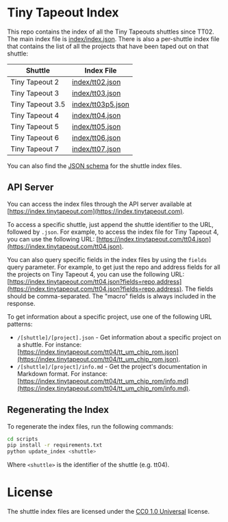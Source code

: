 # Tiny Tapeout Index

This repo contains the index of all the Tiny Tapeouts shuttles since TT02. The main index file is [index/index.json](index/index.json). There is also a per-shuttle index file that contains the list of all the projects that have been taped out on that shuttle:

| Shuttle          | Index File                             |
|------------------|----------------------------------------|
| Tiny Tapeout 2   | [index/tt02.json](index/tt02.json)     |
| Tiny Tapeout 3   | [index/tt03.json](index/tt03.json)     |
| Tiny Tapeout 3.5 | [index/tt03p5.json](index/tt03p5.json) |
| Tiny Tapeout 4   | [index/tt04.json](index/tt04.json)     |
| Tiny Tapeout 5   | [index/tt05.json](index/tt05.json)     |
| Tiny Tapeout 6   | [index/tt06.json](index/tt06.json)     |
| Tiny Tapeout 7   | [index/tt07.json](index/tt07.json)     |

You can also find the [JSON schema](schemas/shuttle.schema.json) for the shuttle index files.

## API Server

You can access the index files through the API server available at [https://index.tinytapeout.com](https://index.tinytapeout.com).

To access a specific shuttle, just append the shuttle identifier to the URL, followed by `.json`. For example, to access the index file for Tiny Tapeout 4, you can use the following URL: [https://index.tinytapeout.com/tt04.json](https://index.tinytapeout.com/tt04.json).

You can also query specific fields in the index files by using the `fields` query parameter. For example, to get just the repo and address fields for all the projects on Tiny Tapeout 4, you can use the following URL: [https://index.tinytapeout.com/tt04.json?fields=repo,address](https://index.tinytapeout.com/tt04.json?fields=repo,address). The fields should be comma-separated. The "macro" fields is always included in the response.

To get information about a specific project, use one of the following URL patterns:

- `/[shuttle]/[project].json` - Get information about a specific project on a shuttle. For instance: [https://index.tinytapeout.com/tt04/tt_um_chip_rom.json](https://index.tinytapeout.com/tt04/tt_um_chip_rom.json).
- `/[shuttle]/[project]/info.md` - Get the project's documentation in Markdown format. For instance: [https://index.tinytapeout.com/tt04/tt_um_chip_rom/info.md](https://index.tinytapeout.com/tt04/tt_um_chip_rom/info.md).

## Regenerating the Index

To regenerate the index files, run the following commands:

```bash
cd scripts
pip install -r requirements.txt
python update_index <shuttle>
```

Where `<shuttle>` is the identifier of the shuttle (e.g. tt04).

# License

The shuttle index files are licensed under the [CC0 1.0 Universal](https://creativecommons.org/publicdomain/zero/1.0/) license.
